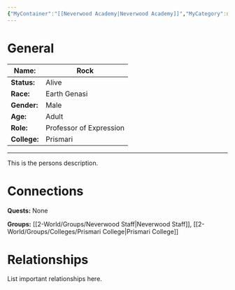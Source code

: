 ```yaml
---
{"MyContainer":"[[Neverwood Academy|Neverwood Academy]]","MyCategory":null,"image":"Template_Person_Placeholder.png","tags":["Category/People"],"obsidianUIMode":"preview","aliases":null,"NoteStatus":"❓","char_status":"Alive","char_race":"Earth Genasi","char_gender":"Male","char_role":"Professor of Expression","char_college":"Prismari","char_items":null,"char_age":"Adult","parents":null,"children":null,"enemies":null,"allies":null,"siblings":null,"partner":null,"Connected_Quests":[],"Connected_Groups":["[[2-World/Groups/Neverwood Staff.md|Neverwood Staff]]","[[Prismari College|Prismari College]]"],"dg-publish":true,"dg-path":"World/People/Staff/Rock.md","permalink":"/world/people/staff/rock/","dgPassFrontmatter":true,"updated":"2025-10-03T19:21:20.000+01:00"}
---
```



# General


| Name:        | Rock                    |
| ------------ | ----------------------- |
| **Status:**  | Alive                   |
| **Race:**    | Earth Genasi            |
| **Gender:**  | Male                    |
| **Age:**     | Adult                   |
| **Role:**    | Professor of Expression |
| **College:** | Prismari                |


---

This is the persons description. 


# Connections


**Quests:** None 

**Groups:** [[2-World/Groups/Neverwood Staff\|Neverwood Staff]], [[2-World/Groups/Colleges/Prismari College\|Prismari College]]


# Relationships

List important relationships here. 


